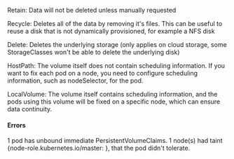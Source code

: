 

Retain: Data will not be deleted unless manually requested

Recycle: Deletes all of the data by removing it's files.
This can be useful to reuse a disk that is not dynamically provisioned, for example a NFS disk

Delete: Deletes the underlying storage (only applies on cloud storage, 
some StorageClasses won't be able to delete the underlying disk)


HostPath: The volume itself does not contain scheduling information. 
If you want to fix each pod on a node, you need to configure scheduling information, such as nodeSelector, for the pod.

LocalVolume: The volume itself contains scheduling information, 
and the pods using this volume will be fixed on a specific node, which can ensure data continuity.



#### Errors
1 pod has unbound immediate PersistentVolumeClaims.
1 node(s) had taint {node-role.kubernetes.io/master: }, that the pod didn't tolerate.
